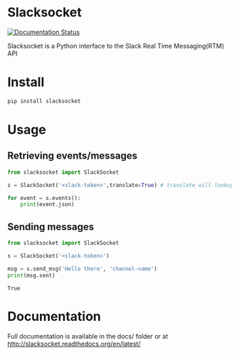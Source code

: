# Slacksocket

[![Documentation Status](https://readthedocs.org/projects/slacksocket/badge/?version=latest)](https://readthedocs.org/projects/slacksocket/?badge=latest)

Slacksocket is a Python interface to the Slack Real Time Messaging(RTM) API

# Install

```bash
pip install slacksocket
```

# Usage

## Retrieving events/messages
```python
from slacksocket import SlackSocket

s = SlackSocket('<slack-token>',translate=True) # translate will lookup and replace user and channel IDs with their human-readable names. default true. 

for event = s.events():
    print(event.json)
```

## Sending messages
```python
from slacksocket import SlackSocket

s = SlackSocket('<slack-token>')

msg = s.send_msg('Hello there', 'channel-name') 
print(msg.sent)
```

```
True
```

# Documentation

Full documentation is available in the docs/ folder or at http://slacksocket.readthedocs.org/en/latest/
